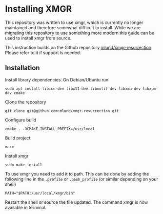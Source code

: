 # Installing XMGR

This repository was written to use xmgr, which is currently no longer maintained and therefore somewhat difficult to install. While we are migrating this repository to use something more modern this guide can be used to install xmgr from source.

This instruction builds on the Github repository [mlund/xmgr-resurrection](https://github.com/mlund/xmgr-resurrection). Please refer to it if support is needed.

## Installation

Install library dependencies. On Debian/Ubuntu run

```shell script
sudo apt install libice-dev libx11-dev libmotif-dev libxmu-dev libxpm-dev cmake
```

Clone the repository

```shell script
git clone git@github.com:mlund/xmgr-resurrection.git
```

Configure build

```shell script
cmake . -DCMAKE_INSTALL_PREFIX=/usr/local
```

Build project

```shell script
make
```

Install xmgr

```shell script
sudo make install
```

To use xmgr you need to add it to path. This can be done by adding the following line in the `.profile` or `.bash_profile` (or similar depending on your shell)

```shell script
PATH="$PATH:/usr/local/xmgr/bin"
```

Restart the shell or source the file updated. The command xmgr is now available in terminal.

